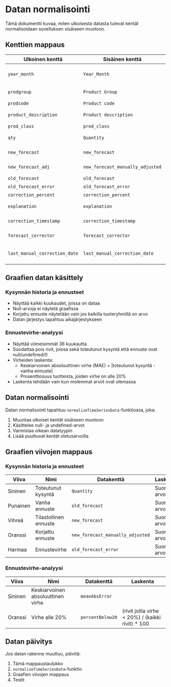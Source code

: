 # Datan normalisointi

Tämä dokumentti kuvaa, miten ulkoisesta datasta tulevat kentät normalisoidaan sovelluksen sisäiseen muotoon.

## Kenttien mappaus

| Ulkoinen kenttä | Sisäinen kenttä | Huomio |
|----------------|----------------|---------|
| `year_month`   | `Year_Month`   | Päivämäärä YYYY-MM-DD muodossa |
| `prodgroup`    | `Product Group` | Tuoteryhmän nimi |
| `prodcode`     | `Product code` | Tuotekoodi |
| `product_description` | `Product description` | Tuotteen kuvaus |
| `prod_class`   | `prod_class`   | Tuoteluokka |
| `qty`          | `Quantity`     | Toteutunut kysyntä |
| `new_forecast` | `new_forecast` | Tilastollinen ennuste |
| `new_forecast_adj` | `new_forecast_manually_adjusted` | Manuaalisesti korjattu ennuste |
| `old_forecast` | `old_forecast` | Vanha ennuste |
| `old_forecast_error` | `old_forecast_error` | Ennustevirhe |
| `correction_percent` | `correction_percent` | Korjausprosentti |
| `explanation`  | `explanation`  | Korjauksen selitys |
| `correction_timestamp` | `correction_timestamp` | Korjauksen aikaleima |
| `forecast_corrector` | `forecast_corrector` | Korjauksen tekijä |
| `last_manual_correction_date` | `last_manual_correction_date` | Viimeisin manuaalinen korjaus |

## Graafien datan käsittely

### Kysynnän historia ja ennusteet
- Näyttää kaikki kuukaudet, joissa on dataa
- Null-arvoja ei näytetä graafissa
- Korjattu ennuste näytetään vain jos kaikilla tuoteryhmillä on arvo
- Datan järjestys tapahtuu aikajärjestykseen

### Ennustevirhe-analyysi
- Näyttää viimeisimmät 36 kuukautta
- Suodattaa pois rivit, joissa sekä toteutunut kysyntä että ennuste ovat null/undefined/0
- Virheiden laskenta:
  - Keskiarvoinen absoluuttinen virhe (MAE) = |toteutunut kysyntä - vanha ennuste|
  - Prosenttiosuus tuotteista, joiden virhe on alle 20%
- Laskenta tehdään vain kun molemmat arvot ovat olemassa

## Datan normalisointi

Datan normalisointi tapahtuu `normalizeTimeSeriesData`-funktiossa, joka:
1. Muuntaa ulkoiset kentät sisäiseen muotoon
2. Käsittelee null- ja undefined-arvot
3. Varmistaa oikean datatyypin
4. Lisää puuttuvat kentät oletusarvoilla

## Graafien viivojen mappaus

### Kysynnän historia ja ennusteet
| Viiva | Nimi | Datakenttä | Laskenta |
|-------|------|------------|-----------|
| Sininen | Toteutunut kysyntä | `Quantity` | Suora arvo |
| Punainen | Vanha ennuste | `old_forecast` | Suora arvo |
| Vihreä | Tilastollinen ennuste | `new_forecast` | Suora arvo |
| Oranssi | Korjattu ennuste | `new_forecast_manually_adjusted` | Suora arvo |
| Harmaa | Ennustevirhe | `old_forecast_error` | Suora arvo |

### Ennustevirhe-analyysi
| Viiva | Nimi | Datakenttä | Laskenta |
|-------|------|------------|-----------|
| Sininen | Keskiarvoinen absoluuttinen virhe | `meanAbsError` | |toteutunut kysyntä - vanha ennuste| |
| Oranssi | Virhe alle 20% | `percentBelow20` | (rivit joilla virhe < 20%) / (kaikki rivit) * 100 |

## Datan päivitys

Jos datan rakenne muuttuu, päivitä:
1. Tämä mappaustaulukko
2. `normalizeTimeSeriesData`-funktio
3. Graafien viivojen mappaus
4. Testit 